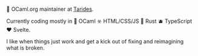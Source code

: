### 

🐫 OCaml.org maintainer at [Tarides](https://github.com/tarides).

Currently coding mostly in 🐪 OCaml ☣️ HTML/CSS/JS 🦀 Rust 🫐 TypeScript ❤️ Svelte.

I like when things just work and get a kick out of fixing and reimagining what is broken.

<!--
**sabine/sabine** is a ✨ _special_ ✨ repository because its `README.md` (this file) appears on your GitHub profile.

Here are some ideas to get you started:

- 🔭 I’m currently working on ...
- 🌱 I’m currently learning ...
- 👯 I’m looking to collaborate on ...
- 🤔 I’m looking for help with ...
- 💬 Ask me about ...
- 📫 How to reach me: ...
- 😄 Pronouns: ...
- ⚡ Fun fact: ...
-->
